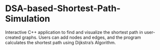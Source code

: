 # DSA-based-Shortest-Path-Simulation
Interactive C++ application to find and visualize the shortest path in user-created graphs. Users can add nodes and edges, and the program calculates the shortest path using Dijkstra’s Algorithm.
